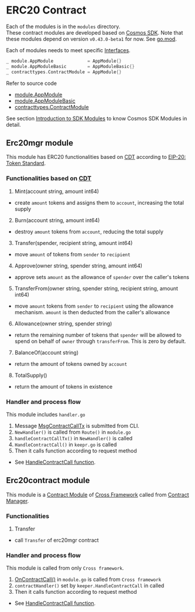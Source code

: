 # ERC20 Contract

Each of the modules is in the `modules` directory.  
These contract modules are developed based on [Cosmos SDK](https://docs.cosmos.network/v0.44/). 
Note that these modules depend on version `v0.43.0-beta1` for now. See [go.mod](https://github.com/datachainlab/fabric-tendermint-cross-demo/blob/main/contracts/erc20/go.mod).

Each of modules needs to meet specific [Interfaces](https://github.com/datachainlab/fabric-tendermint-cross-demo/blob/main/contracts/erc20/modules/erc20contract/module.go).
```go
_ module.AppModule             = AppModule{}
_ module.AppModuleBasic        = AppModuleBasic{}
_ contracttypes.ContractModule = AppModule{}
```

Refer to source code  
  - [module.AppModule](https://github.com/cosmos/cosmos-sdk/blob/v0.43.0-beta1/types/module/module.go#L156-L183)
  - [module.AppModuleBasic](https://github.com/cosmos/cosmos-sdk/blob/v0.43.0-beta1/types/module/module.go#L47-L60)
  - [contracttypes.ContractModule](https://github.com/datachainlab/cross/blob/v0.2.2/x/core/contract/types/types.go#L13-L15)

See section [Introduction to SDK Modules](https://docs.cosmos.network/v0.44/building-modules/intro.html) to know Cosmos SDK Modules in detail.

## Erc20mgr module
This module has ERC20 functionalities based on [CDT](https://github.com/datachainlab/cross-cdt) according to [EIP-20: Token Standard](https://eips.ethereum.org/EIPS/eip-20).  

### Functionalities based on [CDT](https://github.com/datachainlab/cross-cdt)
1. Mint(account string, amount int64)
  - create `amount` tokens and assigns them to `account`, increasing the total supply
2. Burn(account string, amount int64)
  - destroy `amount` tokens from `account`, reducing the total supply
3. Transfer(spender, recipient string, amount int64)
  - move `amount` of tokens from `sender` to `recipient`
4. Approve(owner string, spender string, amount int64)
  - approve sets `amount` as the allowance of `spender` over the caller's tokens
5. TransferFrom(owner string, spender string, recipient string, amount int64)
  - move `amount` tokens from `sender` to `recipient` using the allowance mechanism. `amount` is then deducted from the caller's allowance 
6. Allowance(owner string, spender string) 
  - return the remaining number of tokens that `spender` will be allowed to spend on behalf of `owner` through `transferFrom`. This is zero by default.
7. BalanceOf(account string)
  - return the amount of tokens owned by `account`
8. TotalSupply()
  - return the amount of tokens in existence

### Handler and process flow
This module includes `handler.go`  
1. Message [MsgContractCallTx](https://github.com/datachainlab/fabric-tendermint-cross-demo/blob/main/contracts/erc20/modules/erc20mgr/types/msgs.pb.go) is submitted from CLI.
2. `NewHandler()` is called from `Route()` in `module.go`
3. `handleContractCallTx()` in `NewHandler()`  is called
4. `HandleContractCall()` in `keepr.go` is called
5. Then it calls function according to request method
  - See [HandleContractCall function](https://github.com/datachainlab/fabric-tendermint-cross-demo/blob/main/contracts/erc20/modules/erc20mgr/keeper/keeper.go).

## Erc20contract module
This module is a [Contract Module](https://datachainlab.github.io/cross-docs/architecture/overview/#contract-module) of [Cross Framework](https://github.com/datachainlab/cross) called from [Contract Manager](https://datachainlab.github.io/cross-docs/architecture/overview/#contract-manager).

### Functionalities
1. Transfer
  - call `Transfer` of erc20mgr contract

### Handler and process flow
This module is called from only `Cross framework`.
1. [OnContractCall()](https://datachainlab.github.io/cross-docs/architecture/overview#contract-module) in `module.go` is called from `Cross framework`
2. `contractHandler()` set by `keeper.HandleContractCall` in called
3. Then it calls function according to request method
  - See [HandleContractCall function](https://github.com/datachainlab/fabric-tendermint-cross-demo/blob/main/contracts/erc20/modules/erc20contract/keeper/keeper.go).  
